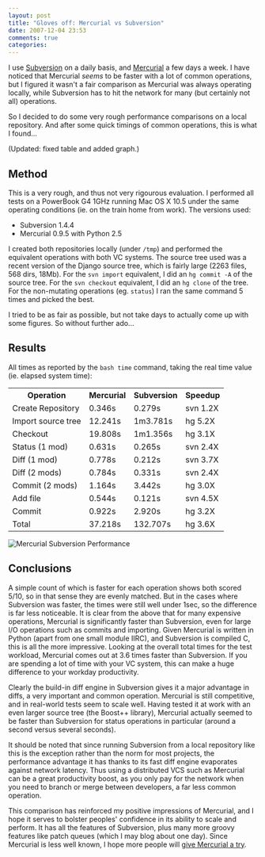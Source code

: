 ```yaml
---
layout: post
title: "Gloves off: Mercurial vs Subversion"
date: 2007-12-04 23:53
comments: true
categories: 
---
```


I use [Subversion](http://subversion.tigris.org/) on a daily basis, and [Mercurial](http://www.selenic.com/mercurial/) a few days a week.  I have noticed that Mercurial *seems* to be faster with a lot of common operations, but I figured it wasn't a fair comparison as Mercurial was always operating locally, while Subversion has to hit the network for many (but certainly not all) operations.

So I decided to do some very rough performance comparisons on a local repository.  And after some quick timings of common operations, this is what I found...
<!--more-->
(Updated: fixed table and added graph.)

## Method

This is a very rough, and thus not very rigourous evaluation.  I performed all tests on a PowerBook G4 1GHz running Mac OS X 10.5 under the same operating conditions (ie. on the train home from work).  The versions used:

- Subversion 1.4.4
- Mercurial 0.9.5 with Python 2.5

I created both repositories locally (under `/tmp`) and performed the equivalent operations with both VC systems.  The source tree used was a recent version of the Django source tree, which is fairly large (2263 files, 568 dirs, 18Mb).  For the `svn import` equivalent, I did an `hg commit -A` of the source tree.  For the `svn checkout` equivalent, I did an `hg clone` of the tree.  For the non-mutating operations (eg. `status`) I ran the same command 5 times and picked the best.

I tried to be as fair as possible, but not take days to actually come up with some figures.  So without further ado...

## Results

All times as reported by the `bash time` command, taking the real time value (ie. elapsed system time):

<table>
<tr><th>Operation</th><th>Mercurial</th><th>Subversion</th><th>Speedup</th></tr>
<tr><td>Create Repository</td><td>0.346s</td><td>0.279s</td><td>svn 1.2X</td></tr>
<tr><td>Import source tree</td><td>12.241s</td><td>1m3.781s</td><td>hg 5.2X</td></tr>
<tr><td>Checkout</td><td>19.808s</td><td>1m1.356s</td><td>hg 3.1X</td></tr>
<tr><td>Status (1 mod)</td><td>0.631s</td><td>0.265s</td><td>svn 2.4X</td></tr>
<tr><td>Diff (1 mod)</td><td>0.778s</td><td>0.212s</td><td>svn 3.7X</td></tr>
<tr><td>Diff (2 mods)</td><td>0.784s</td><td>0.331s</td><td>svn 2.4X</td></tr>
<tr><td>Commit (2 mods)</td><td>1.164s</td><td>3.442s</td><td>hg 3.0X</td></tr>
<tr><td>Add file</td><td>0.544s</td><td>0.121s</td><td>svn 4.5X</td></tr>
<tr><td>Commit</td><td>0.922s</td><td>2.920s</td><td>hg 3.2X</td></tr>
<tr><td>Total</td><td>37.218s</td><td>132.707s</td><td>hg 3.6X</td></tr>
</table>

![Mercurial Subversion Performance](http://skitch.com/gavinb/rpts/mercurialsubversionperformance)

## Conclusions

A simple count of which is faster for each operation shows both scored 5/10, so in that sense they are evenly matched.  But in the cases where Subversion was faster, the times were still well under 1sec, so the difference is far less noticeable.  It is clear from the above that for many expensive operations, Mercurial is significantly faster than Subversion, even for large I/O operations such as commits and importing.  Given Mercurial is written in Python (apart from one small module IIRC), and Subversion is compiled C, this is all the more impressive.  Looking at the overall total times for the test workload, Mercurial comes out at 3.6 times faster than Subversion.  If you are spending a lot of time with your VC system, this can make a huge difference to your workday productivity.

Clearly the build-in diff engine in Subversion gives it a major advantage in diffs, a very important and common operation. Mercurial is still competitive, and in real-world tests seem to scale well.  Having tested it at work with an even larger source tree (the Boost++ library), Mercurial actually seemed to be faster than Subversion for status operations in particular (around a second versus several seconds).

It should be noted that since running Subversion from a local repository like this is the exception rather than the norm for most projects, the performance advantage it has thanks to its fast diff engine evaporates against network latency.  Thus using a distributed VCS such as Mercurial can be a great productivity boost, as you only pay for the network when you need to branch or merge between developers, a far less common operation.

This comparison has reinforced my positive impressions of Mercurial, and I hope it serves to bolster peoples' confidence in its ability to scale and perform.  It has all the features of Subversion, plus many more groovy features like patch queues (which I may blog about one day).  Since Mercurial is less well known, I hope more people will [give Mercurial a try](http://www.selenic.com/mercurial/).
